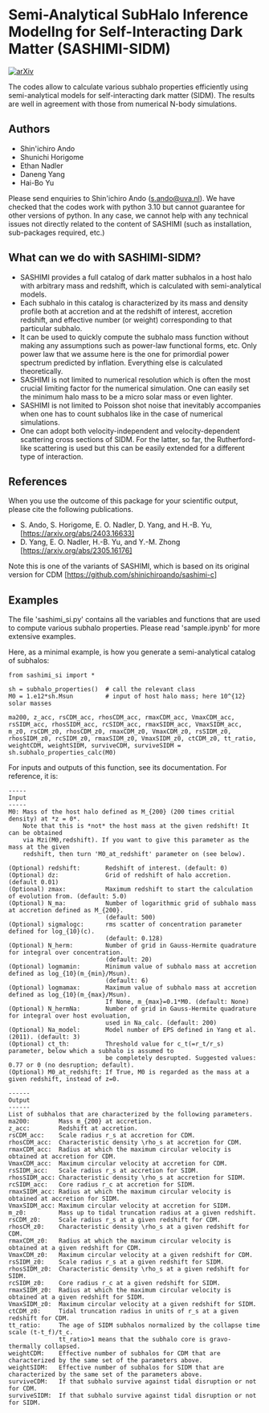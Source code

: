 # Semi-Analytical SubHalo Inference ModelIng for Self-Interacting Dark Matter (SASHIMI-SIDM)
[![arXiv](https://img.shields.io/badge/arXiv-2305.16176%20-green.svg)](https://arxiv.org/abs/2305.16176)

The codes allow to calculate various subhalo properties efficiently using semi-analytical models for self-interacting dark matter (SIDM). The results are well in agreement with those from numerical N-body simulations.

## Authors

- Shin'ichiro Ando
- Shunichi Horigome
- Ethan Nadler
- Daneng Yang
- Hai-Bo Yu

Please send enquiries to Shin'ichiro Ando (s.ando@uva.nl). We have checked that the codes work with python 3.10 but cannot guarantee for other versions of python. In any case, we cannot help with any technical issues not directly related to the content of SASHIMI (such as installation, sub-packages required, etc.)

## What can we do with SASHIMI-SIDM?

- SASHIMI provides a full catalog of dark matter subhalos in a host halo with arbitrary mass and redshift, which is calculated with semi-analytical models.
- Each subhalo in this catalog is characterized by its mass and density profile both at accretion and at the redshift of interest, accretion redshift, and effective number (or weight) corresponding to that particular subhalo.
- It can be used to quickly compute the subhalo mass function without making any assumptions such as power-law functional forms, etc. Only power law that we assume here is the one for primordial power spectrum predicted by inflation. Everything else is calculated theoretically.
- SASHIMI is not limited to numerical resolution which is often the most crucial limiting factor for the numerical simulation. One can easily set the minimum halo mass to be a micro solar mass or even lighter.
- SASHIMI is not limited to Poisson shot noise that inevitably accompanies when one has to count subhalos like in the case of numerical simulations.
- One can adopt both velocity-independent and velocity-dependent scattering cross sections of SIDM. For the latter, so far, the Rutherford-like scattering is used but this can be easily extended for a different type of interaction.

## References

When you use the outcome of this package for your scientific output, please cite the following publications.

- S. Ando, S. Horigome, E. O. Nadler, D. Yang, and H.-B. Yu, [https://arxiv.org/abs/2403.16633]
- D. Yang, E. O. Nadler, H.-B. Yu, and Y.-M. Zhong [https://arxiv.org/abs/2305.16176]


Note this is one of the variants of SASHIMI, which is based on its original version for CDM [https://github.com/shinichiroando/sashimi-c]


## Examples

The file 'sashimi_si.py' contains all the variables and functions that are used to compute various subhalo properties. Please read 'sample.ipynb' for more extensive examples.

Here, as a minimal example, is how you generate a semi-analytical catalog of subhalos:

```
from sashimi_si import *

sh = subhalo_properties()  # call the relevant class
M0 = 1.e12*sh.Msun         # input of host halo mass; here 10^{12} solar masses

ma200, z_acc, rsCDM_acc, rhosCDM_acc, rmaxCDM_acc, VmaxCDM_acc, rsSIDM_acc, rhosSIDM_acc, rcSIDM_acc, rmaxSIDM_acc, VmaxSIDM_acc, m_z0, rsCDM_z0, rhosCDM_z0, rmaxCDM_z0, VmaxCDM_z0, rsSIDM_z0, rhosSIDM_z0, rcSIDM_z0, rmaxSIDM_z0, VmaxSIDM_z0, ctCDM_z0, tt_ratio, weightCDM, weightSIDM, surviveCDM, surviveSIDM = sh.subhalo_properties_calc(M0)
```

For inputs and outputs of this function, see its documentation. For reference, it is:

```
-----
Input
-----
M0: Mass of the host halo defined as M_{200} (200 times critial density) at *z = 0*.
    Note that this is *not* the host mass at the given redshift! It can be obtained
    via Mzi(M0,redshift). If you want to give this parameter as the mass at the given
    redshift, then turn 'M0_at_redshift' parameter on (see below).
        
(Optional) redshift:       Redshift of interest. (default: 0)
(Optional) dz:             Grid of redshift of halo accretion. (default 0.01)
(Optional) zmax:           Maximum redshift to start the calculation of evolution from. (default: 5.0)
(Optional) N_ma:           Number of logarithmic grid of subhalo mass at accretion defined as M_{200}.
                           (default: 500)
(Optional) sigmalogc:      rms scatter of concentration parameter defined for log_{10}(c).
                           (default: 0.128)
(Optional) N_herm:         Number of grid in Gauss-Hermite quadrature for integral over concentration.
                           (default: 20)
(Optional) logmamin:       Minimum value of subhalo mass at accretion defined as log_{10}(m_{min}/Msun). 
                           (default: 6)
(Optional) logmamax:       Maximum value of subhalo mass at accretion defined as log_{10}(m_{max}/Msun).
                           If None, m_{max}=0.1*M0. (default: None)
(Optional) N_hermNa:       Number of grid in Gauss-Hermite quadrature for integral over host evoluation, 
                           used in Na_calc. (default: 200)
(Optional) Na_model:       Model number of EPS defined in Yang et al. (2011). (default: 3)
(Optional) ct_th:          Threshold value for c_t(=r_t/r_s) parameter, below which a subhalo is assumed to
                           be completely desrupted. Suggested values: 0.77 or 0 (no desruption; default).
(Optional) M0_at_redshift: If True, M0 is regarded as the mass at a given redshift, instead of z=0.
        
------
Output
------
List of subhalos that are characterized by the following parameters.
ma200:        Mass m_{200} at accretion.
z_acc:        Redshift at accretion.
rsCDM_acc:    Scale radius r_s at accretion for CDM.
rhosCDM_acc:  Characteristic density \rho_s at accretion for CDM.
rmaxCDM_acc:  Radius at which the maximum circular velocity is obtained at accretion for CDM.
VmaxCDM_acc:  Maximum circular velocity at accretion for CDM.
rsSIDM_acc:   Scale radius r_s at accretion for SIDM.
rhosSIDM_acc: Characteristic density \rho_s at accretion for SIDM.
rcSIDM_acc:   Core radius r_c at accretion for SIDM.
rmaxSIDM_acc: Radius at which the maximum circular velocity is obtained at accretion for SIDM.
VmaxSIDM_acc: Maximum circular velocity at accretion for SIDM.
m_z0:         Mass up to tidal truncation radius at a given redshift.
rsCDM_z0:     Scale radius r_s at a given redshift for CDM.
rhosCM_z0:    Characteristic density \rho_s at a given redshift for CDM.
rmaxCDM_z0:   Radius at which the maximum circular velocity is obtained at a given redshift for CDM.
VmaxCDM_z0:   Maximum circular velocity at a given redshift for CDM.
rsSIDM_z0:    Scale radius r_s at a given redshift for SIDM.
rhosSIDM_z0:  Characteristic density \rho_s at a given redshift for SIDM.
rcSIDM_z0:    Core radius r_c at a given redshift for SIDM.
rmaxSIDM_z0:  Radius at which the maximum circular velocity is obtained at a given redshift for SIDM.
VmaxSIDM_z0:  Maximum circular velocity at a given redshift for SIDM.
ctCDM_z0:     Tidal truncation radius in units of r_s at a given redshift for CDM.
tt_ratio:     The age of SIDM subhalos normalized by the collapse time scale (t-t_f)/t_c. 
              tt_ratio>1 means that the subhalo core is gravo-thermally collapsed.
weightCDM:    Effective number of subhalos for CDM that are characterized by the same set of the parameters above.
weightSIDM:   Effective number of subhalos for SIDM that are characterized by the same set of the parameters above.
surviveCDM:   If that subhalo survive against tidal disruption or not for CDM.
surviveSIDM:  If that subhalo survive against tidal disruption or not for SIDM.
```
